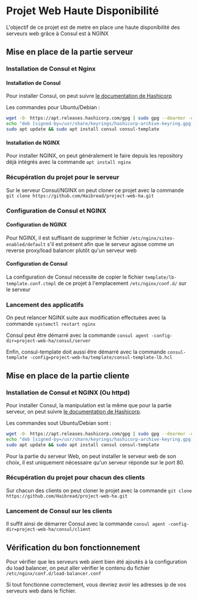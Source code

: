 # Projet Web Haute Disponibilité

L'objectif de ce projet est de metre en place une haute disponibilité des serveurs web grâce à Consul est à NGINX

## Mise en place de la partie serveur

### Installation de Consul et Nginx

#### Installation de Consul

Pour installer Consul, on peut suivre [le documentation de Hashicorp](https://developer.hashicorp.com/consul/downloads)

Les commandes pour Ubuntu/Debian :

```bash
wget -O- https://apt.releases.hashicorp.com/gpg | sudo gpg --dearmor -o /usr/share/keyrings/hashicorp-archive-keyring.gpg
echo "deb [signed-by=/usr/share/keyrings/hashicorp-archive-keyring.gpg] https://apt.releases.hashicorp.com $(lsb_release -cs) main" | sudo tee /etc/apt/sources.list.d/hashicorp.list
sudo apt update && sudo apt install consul consul-template
```

#### Installation de NGINX

Pour installer NGINX, on peut généralement le faire depuis les repository déjà intégrés avec la commande `apt install nginx`

### Récupération du projet pour le serveur

Sur le serveur Consul/NGINX on peut cloner ce projet avec la commande `git clone https://github.com/Haibread/project-web-ha.git`

### Configuration de Consul et NGINX

#### Configuration de NGINX

Pour NGINX, il est suffisant de supprimer le fichier `/etc/nginx/sites-enabled/default` s'il est présent afin que le serveur agisse comme un reverse proxy/load balancer plutôt qu'un serveur web

#### Configuration de Consul

La configuration de Consul nécessite de copier le fichier `template/lb-template.conf.ctmpl` de ce projet à l'emplacement `/etc/nginx/conf.d/` sur le serveur

### Lancement des applicatifs

On peut relancer NGINX suite aux modification effectuées avec la commande `systemctl restart nginx`

Consul peut être démarré avec la commande `consul agent -config-dir=project-web-ha/consul/server`

Enfin, consul-template doit aussi être démarré avec la commande `consul-template -config=project-web-ha/template/consul-template-lb.hcl`

## Mise en place de la partie cliente

### Installation de Consul et NGINX (Ou httpd)

Pour installer Consul, la manipulation est la même que pour la partie serveur, on peut suivre [le documentation de Hashicorp](https://developer.hashicorp.com/consul/downloads).

Les commandes sout Ubuntu/Debian sont :

```bash
wget -O- https://apt.releases.hashicorp.com/gpg | sudo gpg --dearmor -o /usr/share/keyrings/hashicorp-archive-keyring.gpg
echo "deb [signed-by=/usr/share/keyrings/hashicorp-archive-keyring.gpg] https://apt.releases.hashicorp.com $(lsb_release -cs) main" | sudo tee /etc/apt/sources.list.d/hashicorp.list
sudo apt update && sudo apt install consul consul-template
```

Pour la partie du serveur Web, on peut installer le serveur web de son choix, il est uniquement nécessaire qu'un serveur réponde sur le port 80.

### Récupération du projet pour chacun des clients

Sur chacun des clients on peut cloner le projet avec la commande `git clone https://github.com/Haibread/project-web-ha.git`

### Lancement de Consul sur les clients

Il suffit ainsi de démarrer Consul avec la commande `consul agent -config-dir=project-web-ha/consul/client`

## Vérification du bon fonctionnement

Pour vérifier que les serveurs web aient bien été ajoutés à la configuration du load balancer, on peut aller vérifier le contenu du fichier `/etc/nginx/conf.d/load-balancer.conf`

Si tout fonctionne correctement, vous devriez avoir les adresses ip de vos serveurs web dans le fichier.
